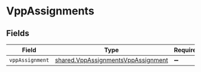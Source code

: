 # VppAssignments


## Fields

| Field                                                                                           | Type                                                                                            | Required                                                                                        | Description                                                                                     |
| ----------------------------------------------------------------------------------------------- | ----------------------------------------------------------------------------------------------- | ----------------------------------------------------------------------------------------------- | ----------------------------------------------------------------------------------------------- |
| `vppAssignment`                                                                                 | [shared.VppAssignmentsVppAssignment](../../../sdk/models/shared/vppassignmentsvppassignment.md) | :heavy_minus_sign:                                                                              | N/A                                                                                             |